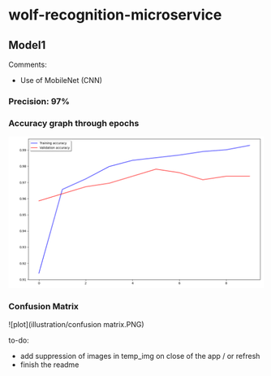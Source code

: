 # wolf-recognition-microservice

## Model1

Comments:
- Use of MobileNet (CNN)

### Precision: 97%

### Accuracy graph through epochs

![plot](illustration/accuracy.PNG)

### Confusion Matrix

![plot](illustration/confusion matrix.PNG)



to-do:
- add suppression of images in temp_img on close of the app / or refresh
- finish the readme
